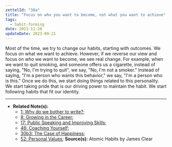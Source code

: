 ```yaml
---
zettelId: "38a"
title: "Focus on who you want to become, not what you want to achieve"
tags:
  - habit-forming
date: 2021-11-28
updateDate: 2023-09-21
---
```


Most of the time, we try to change our habits, starting with outcomes. We focus on what we want to achieve. However, if we reverse our view and focus on who we want to become, we see real change. For example, when we want to quit smoking, and someone offers us a cigarette, instead of saying, "No, I'm trying to quit", we say, "No, I'm not a smoker." Instead of saying, "I'm a person who wants this behavior," we say, "I'm a person who is this." Once we do this, we start doing things related to this personality. We start taking pride that is our driving power to maintain the habit. We start following habits that fit our identity.

---

- **Related Note(s):**
  - [1: Why do we bother to write?](/notes/1/);
  - [8: Growing in the Career](/notes/8/);
  - [17: Public Speaking and Improving Skills](/notes/17/);
  - [46: Coaching Yourself](/notes/46/);
  - [30b3: The Case of Happiness](/notes/30b3/);
  - [52: Personal Values](/notes/52/);
**Source(s):** Atomic Habits by James Clear

